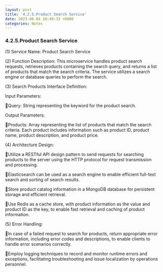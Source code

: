 ```yaml
---
layout: post
title: '4.2.5.Product Search Service'
date: 2023-06-04 10:49:33 +0800
categories: Notes
---
```


### 4.2.5.Product Search Service

(1) Service Name: Product Search Service

(2) Function Description: This microservice handles product search requests, retrieves products containing the search query, and returns a list of products that match the search criteria. The service utilizes a search engine or database queries to perform the search.

(3) Search Products Interface Definition:

Input Parameters:

Query: String representing the keyword for the product search.

Output Parameters:

Products: Array representing the list of products that match the search criteria. Each product includes information such as product ID, product name, product description, and product price.

(4) Architecture Design:

Utilize a RESTful API design pattern to send requests for searching products to the server using the HTTP protocol for request transmission and processing.

Elasticsearch can be used as a search engine to enable efficient full-text search and sorting of search results.

Store product catalog information in a MongoDB database for persistent storage and efficient retrieval.

Use Redis as a cache store, with product information as the value and product ID as the key, to enable fast retrieval and caching of product information.

(5) Error Handling:

In case of a failed request to search for products, return appropriate error information, including error codes and descriptions, to enable clients to handle error scenarios correctly.

Employ logging techniques to record and monitor runtime errors and exceptions, facilitating troubleshooting and issue localization by operations personnel.

